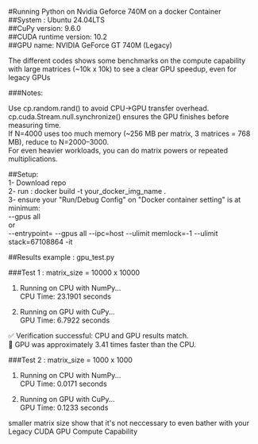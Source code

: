 #Running Python on Nvidia Geforce 740M on a docker Container<br/>
##System : Ubuntu 24.04LTS<br/>
##CuPy version: 9.6.0<br/>
##CUDA runtime version: 10.2<br/>
##GPU name: NVIDIA GeForce GT 740M (Legacy)<br/>

The different codes shows some benchmarks on the compute capability with large matrices (~10k x 10k) to see a clear GPU speedup, even for legacy GPUs<br/>

###Notes:<br/>

  Use cp.random.rand() to avoid CPU→GPU transfer overhead.<br/>
  cp.cuda.Stream.null.synchronize() ensures the GPU finishes before measuring time.<br/>
  If N=4000 uses too much memory (~256 MB per matrix, 3 matrices = 768 MB), reduce to N=2000–3000.<br/>
  For even heavier workloads, you can do matrix powers or repeated multiplications.<br/>

##Setup:<br/>
1- Download repo<br/>
2- run :  docker build -t your_docker_img_name .<br/>
3- ensure your "Run/Debug Config" on "Docker container setting" is at minimum: <br/>
    --gpus all<br/>
    or<br/>
    --entrypoint= --gpus all --ipc=host --ulimit memlock=-1 --ulimit stack=67108864 -it<br/>

##Results example : gpu_test.py<br/>

###Test 1 :  matrix_size = 10000 x 10000 <br/>

  1. Running on CPU with NumPy...<br/>
     CPU Time: 23.1901 seconds<br/>
  
  2. Running on GPU with CuPy...<br/>
     GPU Time: 6.7922 seconds<br/>
  
  ✅ Verification successful: CPU and GPU results match.<br/>
  🚀 GPU was approximately 3.41 times faster than the CPU.<br/>

###Test 2 :  matrix_size = 1000 x 1000 <br/>
  
  1. Running on CPU with NumPy...<br/>
     CPU Time: 0.0171 seconds<br/>
  
  2. Running on GPU with CuPy...<br/>
     GPU Time: 0.1233 seconds<br/>

smaller matrix size show that it's not neccessary to even bather with your Legacy CUDA GPU Compute Capability<br/>
